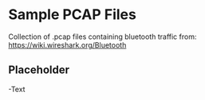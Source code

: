 # Sample PCAP Files
Collection of .pcap files containing bluetooth traffic from:
  https://wiki.wireshark.org/Bluetooth

## Placeholder
  -Text
